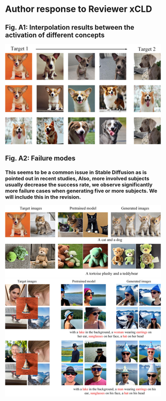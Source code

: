 
# Author response to Reviewer xCLD


## Fig. A1: Interpolation results between the activation of different concepts

![image](https://github.com/anonymouscones/anonymous/blob/main/assets/interpolation.jpg)

## Fig. A2: Failure modes 
### This seems to be a common issue in Stable Diffusion as is pointed out in recent studies, Also, more involved subjects usually decrease the success rate, we observe significantly more failure cases when generating five or more subjects. We will include this in the revision.
![image](https://github.com/anonymouscones/anonymous/blob/main/assets/failure_cases.jpg)
![image](https://github.com/anonymouscones/anonymous/blob/main/assets/five_subjects.jpg)
